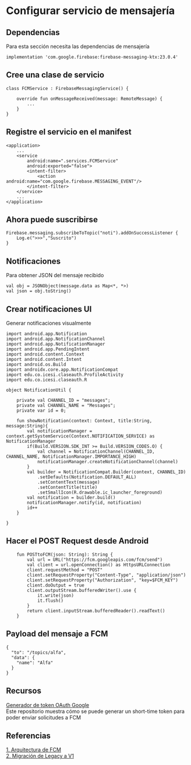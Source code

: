 # Configurar servicio de mensajería

## Dependencias

Para esta sección necesita las dependencias de mensajería
```
implementation 'com.google.firebase:firebase-messaging-ktx:23.0.4'
```

## Cree una clase de servicio
```
class FCMService : FirebaseMessagingService() {

    override fun onMessageReceived(message: RemoteMessage) {
        ...
    }
}
```

## Registre el servicio en el manifest
```
<application>
    ...
    <service
        android:name=".services.FCMService"
        android:exported="false">
        <intent-filter>
            <action android:name="com.google.firebase.MESSAGING_EVENT"/>
        </intent-filter>
    </service>
    ...
</application>
```


## Ahora puede suscribirse
```
Firebase.messaging.subscribeToTopic("noti").addOnSuccessListener {
    Log.e(">>>","Suscrito")
}
```

## Notificaciones
Para obtener JSON del mensaje recibido
```
val obj = JSONObject(message.data as Map<*, *>)
val json = obj.toString()
```

## Crear notificaciones UI
Generar notificaciones visualmente
```
import android.app.Notification
import android.app.NotificationChannel
import android.app.NotificationManager
import android.app.PendingIntent
import android.content.Context
import android.content.Intent
import android.os.Build
import androidx.core.app.NotificationCompat
import edu.co.icesi.claseauth.ProfileActivity
import edu.co.icesi.claseauth.R

object NotificationUtil {

    private val CHANNEL_ID = "messages";
    private val CHANNEL_NAME = "Messages";
    private var id = 0;

    fun showNotification(context: Context, title:String, message:String){
        val notificationManager = context.getSystemService(Context.NOTIFICATION_SERVICE) as NotificationManager
        if(Build.VERSION.SDK_INT >= Build.VERSION_CODES.O) {
            val channel = NotificationChannel(CHANNEL_ID, CHANNEL_NAME, NotificationManager.IMPORTANCE_HIGH)
            notificationManager.createNotificationChannel(channel)
        }
        val builder = NotificationCompat.Builder(context, CHANNEL_ID)
            .setDefaults(Notification.DEFAULT_ALL)
            .setContentText(message)
            .setContentTitle(title)
            .setSmallIcon(R.drawable.ic_launcher_foreground)
        val notification = builder.build()
        notificationManager.notify(id, notification)
        id++
    }

}
```

## Hacer el POST Request desde Android

```
    fun POSTtoFCM(json: String): String {
        val url = URL("https://fcm.googleapis.com/fcm/send")
        val client = url.openConnection() as HttpsURLConnection
        client.requestMethod = "POST"
        client.setRequestProperty("Content-Type", "application/json")
        client.setRequestProperty("Authorization", "key=$FCM_KEY")
        client.doOutput = true
        client.outputStream.bufferedWriter().use {
            it.write(json)
            it.flush()
        }
        return client.inputStream.bufferedReader().readText()
    }
```

## Payload del mensaje a FCM
```
{
  "to": "/topics/alfa",
  "data": {
    "name": "Alfa"
  }
}
```


## Recursos
[Generador de token OAuth Google](https://github.com/Domiciano/GoogleOAuthTokenGen) <br>
Este repositorio muestra cómo se puede generar un short-time token para poder enviar solicitudes a FCM


## Referencias
[1. Arquitectura de FCM](https://firebase.google.com/docs/cloud-messaging/fcm-architecture?hl=es-) <br>
[2. Migración de Legacy a V1](https://firebase.google.com/docs/cloud-messaging/migrate-v1)
